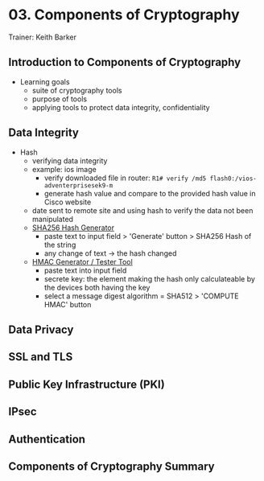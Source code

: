 # 03. Components of Cryptography

Trainer: Keith Barker


## Introduction to Components of Cryptography

- Learning goals
  - suite of cryptography tools
  - purpose of tools
  - applying tools to protect data integrity, confidentiality


## Data Integrity

- Hash
  - verifying data integrity
  - example: ios image
    - verify downloaded  file in router: `R1# verify /md5 flash0:/vios-adventerprisesek9-m`
    - generate hash value and compare to the provided hash value in Cisco website
  - date sent to remote site and using hash to verify the data not been manipulated
  - [SHA256 Hash Generator](https://passwordsgenerator.net/sha256-hash-generator/)
    - paste text to input field > 'Generate' button > SHA256 Hash of the string
    - any change of text $\to$ the hash changed
  - [HMAC Generator / Tester Tool](https://freeformatter.com/hmac-generator.html)
    - paste text into input field
    - secrete key: the element making the hash only calculateable by the devices both having the key
    - select a message digest algorithm = SHA512 > 'COMPUTE HMAC' button



## Data Privacy



## SSL and TLS



## Public Key Infrastructure (PKI)



## IPsec



## Authentication



## Components of Cryptography Summary